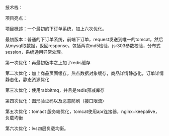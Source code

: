 技术栈：

项目亮点：

项目概述：一个最初的下订单系统，加上六次优化。

最初版本：普通的下订单系统，前端下订单，request发送到唯一的tomcat，然后从mysql取数据，返回response。包括两次md5检验，jsr303参数校验，分布式session，系统通用异常处理。

第一次优化：再最初版本之上加了redis缓存

第二次优化：加上商品页面缓存，热点数据对象缓存，商品详情静态化，订单详情静态化，静态资源优化

第三次优化：使用rabbitmq，并且是redis预减库存

第四次优化：图形验证码以及恶意防刷（接口限流）

第五次优化：tomact 服务端优化，tomcat使用apr连接器，nginx+keepalive，负载均衡

第六次优化：lvs四层负载均衡。






